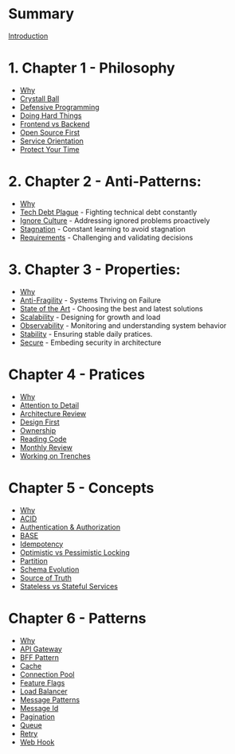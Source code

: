 # Summary

[Introduction](introduction.md)

# 1. Chapter 1 - Philosophy

- [Why](philosofy/WHY.md)
- [Crystall Ball](philosofy/CRYSTAL_BALL.md)
- [Defensive Programming](philosofy/DEFENSIVE.md)
- [Doing Hard Things](philosofy/DOING_HARD_THINGS.md)
- [Frontend vs Backend](philosofy/FRONTEND_VS_BACKEND.md)
- [Open Source First](philosofy/OSS.md)
- [Service Orientation](philosofy/SO.md)
- [Protect Your Time](philosofy/PROTECT_YOUR_TIME.md)

# 2. Chapter 2 - Anti-Patterns:

- [Why](anti-patterns/WHY.md)
- [Tech Debt Plague](anti-patterns/TECH_DEBT_PLAGUE.md) - Fighting technical debt constantly
- [Ignore Culture](anti-patterns/IGNORE_CULTURE.md) - Addressing ignored problems proactively
- [Stagnation](anti-patterns/STAGNATION.md) - Constant learning to avoid stagnation
- [Requirements](anti-patterns/REQUIREMENTS.md) - Challenging and validating decisions

# 3. Chapter 3 - Properties:

- [Why](properties/WHY.md)
- [Anti-Fragility](properties/ANTI-FRAGILITY.md) - Systems Thriving on Failure
- [State of the Art](properties/STATE-OF-THE-ART.md) -
Choosing the best and latest solutions
- [Scalability](properties/SCALABILITY.md) - Designing for growth and load
- [Observability](properties/OBSERVABLE.md) - Monitoring and understanding system behavior
- [Stability](properties/STABILITY.md) - Ensuring stable daily pratices.
- [Secure](properties/SECURE.md) - Embeding security in architecture

# Chapter 4 - Pratices

- [Why](pratices/WHY.md)
- [Attention to Detail](pratices/ATTENTION_TO_DETAIL.md)
- [Architecture Review](pratices/ARCH_REVIEW.md)
- [Design First](pratices/DESIGN_FIRST.md)
- [Ownership](pratices/OWNERSHIP.md)
- [Reading Code](pratices/READING_CODE.md)
- [Monthly Review](pratices/MONTHLY_REVIEW.md)
- [Working on Trenches](pratices/WORKING_ON_TRENCHES.md)

# Chapter 5 - Concepts

- [Why](concepts/WHY.md)
- [ACID](concepts/ACID.md)
- [Authentication & Authorization](concepts/AUTHENT.md)
- [BASE](concepts/BASE.md)
- [Idempotency](concepts/IDEMPOTENCY.md)
- [Optimistic vs Pessimistic Locking](concepts/OPLOCKING.md)
- [Partition](concepts/PARTITION.md)
- [Schema Evolution](concepts/SCHEMA_EVOLUTION.md)
- [Source of Truth](concepts/SOURCE_OF_TRUTH.md)
- [Stateless vs Stateful Services](concepts/STATELESS_VS_STATEFULL_SVC.md)

# Chapter 6 - Patterns

- [Why](patterns/WHY.md)
- [API Gateway](patterns/API_GATEWAY.md)
- [BFF Pattern](patterns/BFF_PATTERN.md)
- [Cache](patterns/CACHE.md)
- [Connection Pool](patterns/CONNECTION_POOL.md)
- [Feature Flags](patterns/FEATURE_FLAGS.md)
- [Load Balancer](patterns/LB.md)
- [Message Patterns](patterns/MESSAGE_PATTERNS.md)
- [Message Id](patterns/MESSAGE_ID.md)
- [Pagination](patterns/PAGINATION.md)
- [Queue](patterns/QUEUE.md)
- [Retry](patterns/RETRY.md)
- [Web Hook](patterns/WEB_HOOK.md)
